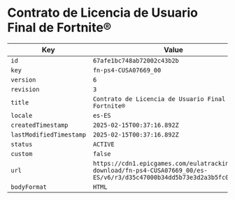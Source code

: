 # Contrato de Licencia de Usuario Final de Fortnite®

| Key | Value |
| --- | ----- |
| `id` | `67afe1bc748ab72002c43b2b` |
| `key` | `fn-ps4-CUSA07669_00` |
| `version` | `6` |
| `revision` | `3` |
| `title` | `Contrato de Licencia de Usuario Final de Fortnite®` |
| `locale` | `es-ES` |
| `createdTimestamp` | `2025-02-15T00:37:16.892Z` |
| `lastModifiedTimestamp` | `2025-02-15T00:37:16.892Z` |
| `status` | `ACTIVE` |
| `custom` | `false` |
| `url` | `https://cdn1.epicgames.com/eulatracking-download/fn-ps4-CUSA07669_00/es-ES/v6/r3/d35c47000b34dd5b73e3d2a3b5fc02c9.pdf` |
| `bodyFormat` | `HTML` |
